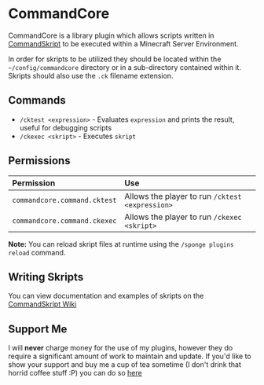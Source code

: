 # CommandCore
CommandCore is a library plugin which allows scripts written in [CommandSkript](https://github.com/Zerthick/CommandSkript)
to be executed within a Minecraft Server Environment.

In order for skripts to be utilized they should be located within the `~/config/commandcore` directory or in a sub-directory
contained within it.  Skripts should also use the `.ck` filename extension.

## Commands

 * `/cktest <expression>` - Evaluates `expression` and prints the result, useful for debugging scripts
 * `/ckexec <skript>` - Executes `skript`
 
 ## Permissions
 | Permission                      | Use                                                             |
 |:--------------------------------|:----------------------------------------------------------------|
 | `commandcore.command.cktest`    | Allows the player to run `/cktest <expression>`                 |
 | `commandcore.command.ckexec`    | Allows the player to run `/ckexec <skript>`                     |

**Note:** You can reload skript files at runtime using the `/sponge plugins reload` command.

## Writing Skripts
You can view documentation and examples of skripts on the [CommandSkript Wiki](https://github.com/Zerthick/CommandSkript/wiki)

## Support Me
I will **never** charge money for the use of my plugins, however they do require a significant amount of work to maintain and update. If you'd like to show your support and buy me a cup of tea sometime (I don't drink that horrid coffee stuff :P) you can do so [here](https://www.paypal.me/zerthick)
